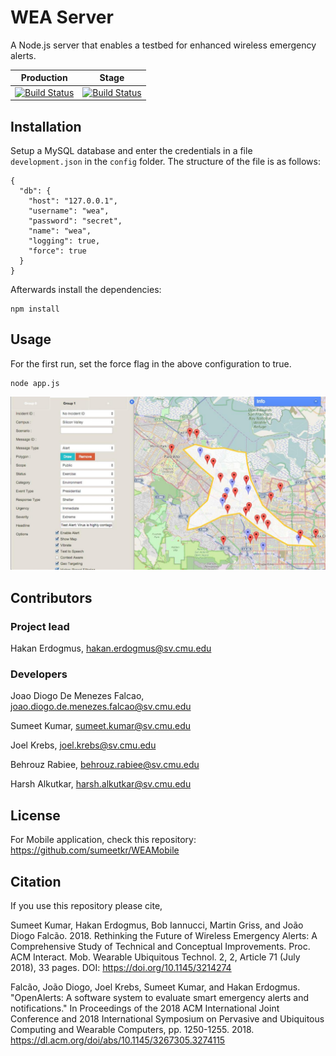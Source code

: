 # WEA Server

A Node.js server that enables a testbed for enhanced wireless emergency alerts.


| **Production** | **Stage** |
|---|---|
| [![Build Status](https://api.shippable.com/projects/54fd5cbf5ab6cc1352958ad3/badge?branchName=master)](https://app.shippable.com/projects/54fd5cbf5ab6cc1352958ad3/builds/latest) | [![Build Status](https://api.shippable.com/projects/54fd5cbf5ab6cc1352958ad3/badge?branchName=stage)](https://app.shippable.com/projects/54fd5cbf5ab6cc1352958ad3/builds/latest) |

## Installation

Setup a MySQL database and enter the credentials in a file `development.json` in the `config` folder.
The structure of the file is as follows:

```
{
  "db": {
    "host": "127.0.0.1",
    "username": "wea",
    "password": "secret",
    "name": "wea",
    "logging": true,
    "force": true
  }
}
```

Afterwards install the dependencies:

	npm install

## Usage

For the first run, set the force flag in the above configuration to true.

	node app.js
	
![Srver UI](https://github.com/sumeetkr/OpenAlerts/blob/master/server.jpg)	

## Contributors

### Project lead

Hakan Erdogmus, [hakan.erdogmus@sv.cmu.edu](mailto:hakan.erdogmus@sv.cmu.edu)

### Developers

Joao Diogo De Menezes Falcao, [joao.diogo.de.menezes.falcao@sv.cmu.edu](mailto:joao.diogo.de.menezes.falcao@sv.cmu.edu)

Sumeet Kumar, [sumeet.kumar@sv.cmu.edu](mailto:sumeet.kumar@sv.cmu.edu)

Joel Krebs, [joel.krebs@sv.cmu.edu](mailto:joel.krebs@sv.cmu.edu)

Behrouz Rabiee, [behrouz.rabiee@sv.cmu.edu](mailto:behrouz.rabiee@sv.cmu.edu)

Harsh Alkutkar, [harsh.alkutkar@sv.cmu.edu](mailto:harsh.alkutkar@sv.cmu.edu)

## License


For Mobile application, check this repository:
https://github.com/sumeetkr/WEAMobile


## Citation
If you use this repository please cite,

Sumeet Kumar, Hakan Erdogmus, Bob Iannucci, Martin Griss, and João Diogo Falcão. 2018. Rethinking the Future of Wireless Emergency Alerts: A Comprehensive Study of Technical and Conceptual Improvements. Proc. ACM Interact. Mob. Wearable Ubiquitous Technol. 2, 2, Article 71 (July 2018), 33 pages. DOI: https://doi.org/10.1145/3214274

Falcão, João Diogo, Joel Krebs, Sumeet Kumar, and Hakan Erdogmus. "OpenAlerts: A software system to evaluate smart emergency alerts and notifications." In Proceedings of the 2018 ACM International Joint Conference and 2018 International Symposium on Pervasive and Ubiquitous Computing and Wearable Computers, pp. 1250-1255. 2018. https://dl.acm.org/doi/abs/10.1145/3267305.3274115

